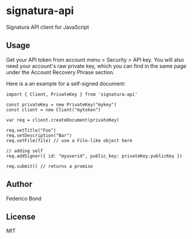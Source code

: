 signatura-api
=============

Signatura API client for JavaScript

## Usage

Get your API token from account menu > Security > API key. You will also need
your account's raw private key, which you can find in the same page under the
Account Recovery Phrase section.

Here is a an example for a self-signed document:


    import { Client, PrivateKey } from 'signatura-api'

    const privateKey = new PrivateKey("mykey")
    const client = new Client("mytoken")

    var req = client.createDocument(privateKey)

    req.setTitle("Foo")
    req.setDescription("Bar")
    req.setFile(file) // use a File-like object here

    // adding self
    req.addSigner({ id: "myuserid", public_key: privateKey.publicKey })
    
    req.submit() // returns a promise


## Author

Federico Bond

## License

MIT
